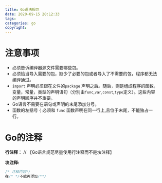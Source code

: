 ```yaml
---
title: Go语法规范
date: 2020-09-15 20:12:33
tags:
categories: go
copyright:
---
```


# 注意事项

* 必须告诉编译器源文件需要哪些包。
* 必须恰当导入需要的包，缺少了必要的包或者导入了不需要的包，程序都无法编译通过。
* `import` 声明必须跟在文件的`package` 声明之后。随后，则是组成程序的函数，变量，常量，类型的声明语句（分别由`func`,`var`,`const`,`type`定义）。这些内容的声明顺序并不重要。
* Go语言不需要在语句或声明的末尾添加分号。
* 函数的左括号 `{` 必须和 `func`  函数声明在同一行上,且位于末尾，不能独占一行。

# Go的注释

**行注释：** // 【Go语言规范尽量使用行注释而不是块注释】

**块注释:**  

``` go 
/* 注释内容*/
在/* */不能再添加/**/
```

